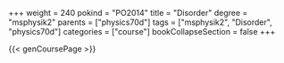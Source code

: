 +++
weight = 240
pokind = "PO2014"
title = "Disorder"
degree = "msphysik2"
parents = ["physics70d"]
tags = ["msphysik2", "Disorder", "physics70d"]
categories = ["course"]
bookCollapseSection = false
+++

{{< genCoursePage >}}
